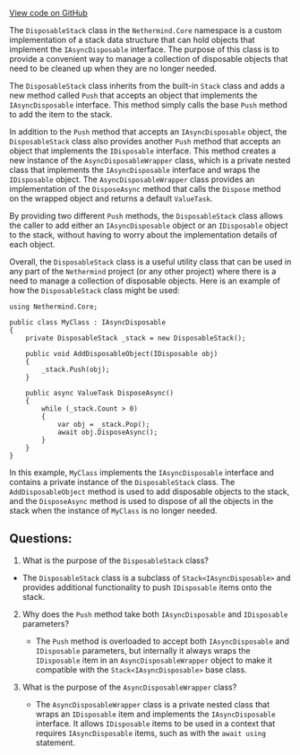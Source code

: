 [View code on GitHub](https://github.com/nethermindeth/nethermind/Nethermind.Core/DisposableStack.cs)

The `DisposableStack` class in the `Nethermind.Core` namespace is a custom implementation of a stack data structure that can hold objects that implement the `IAsyncDisposable` interface. The purpose of this class is to provide a convenient way to manage a collection of disposable objects that need to be cleaned up when they are no longer needed.

The `DisposableStack` class inherits from the built-in `Stack` class and adds a new method called `Push` that accepts an object that implements the `IAsyncDisposable` interface. This method simply calls the base `Push` method to add the item to the stack.

In addition to the `Push` method that accepts an `IAsyncDisposable` object, the `DisposableStack` class also provides another `Push` method that accepts an object that implements the `IDisposable` interface. This method creates a new instance of the `AsyncDisposableWrapper` class, which is a private nested class that implements the `IAsyncDisposable` interface and wraps the `IDisposable` object. The `AsyncDisposableWrapper` class provides an implementation of the `DisposeAsync` method that calls the `Dispose` method on the wrapped object and returns a default `ValueTask`.

By providing two different `Push` methods, the `DisposableStack` class allows the caller to add either an `IAsyncDisposable` object or an `IDisposable` object to the stack, without having to worry about the implementation details of each object.

Overall, the `DisposableStack` class is a useful utility class that can be used in any part of the `Nethermind` project (or any other project) where there is a need to manage a collection of disposable objects. Here is an example of how the `DisposableStack` class might be used:

```
using Nethermind.Core;

public class MyClass : IAsyncDisposable
{
    private DisposableStack _stack = new DisposableStack();

    public void AddDisposableObject(IDisposable obj)
    {
        _stack.Push(obj);
    }

    public async ValueTask DisposeAsync()
    {
        while (_stack.Count > 0)
        {
            var obj = _stack.Pop();
            await obj.DisposeAsync();
        }
    }
}
```

In this example, `MyClass` implements the `IAsyncDisposable` interface and contains a private instance of the `DisposableStack` class. The `AddDisposableObject` method is used to add disposable objects to the stack, and the `DisposeAsync` method is used to dispose of all the objects in the stack when the instance of `MyClass` is no longer needed.
## Questions: 
 1. What is the purpose of the `DisposableStack` class?
   - The `DisposableStack` class is a subclass of `Stack<IAsyncDisposable>` and provides additional functionality to push `IDisposable` items onto the stack.

2. Why does the `Push` method take both `IAsyncDisposable` and `IDisposable` parameters?
   - The `Push` method is overloaded to accept both `IAsyncDisposable` and `IDisposable` parameters, but internally it always wraps the `IDisposable` item in an `AsyncDisposableWrapper` object to make it compatible with the `Stack<IAsyncDisposable>` base class.

3. What is the purpose of the `AsyncDisposableWrapper` class?
   - The `AsyncDisposableWrapper` class is a private nested class that wraps an `IDisposable` item and implements the `IAsyncDisposable` interface. It allows `IDisposable` items to be used in a context that requires `IAsyncDisposable` items, such as with the `await using` statement.